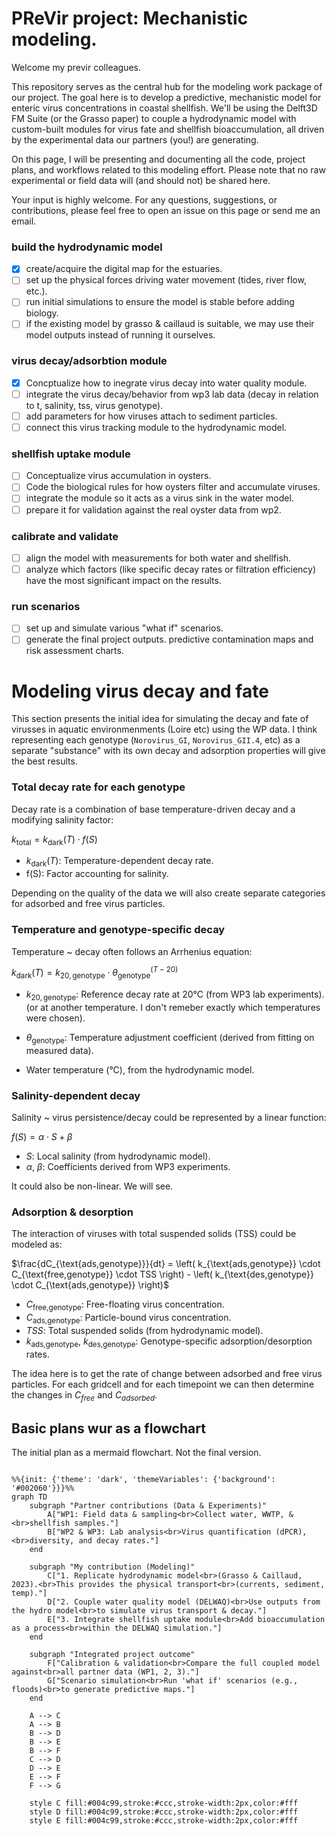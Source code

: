 
# PReVir project: Mechanistic modeling.

Welcome my previr colleagues.

This repository serves as the central hub for the modeling work package of our project. The goal here is to develop a predictive, mechanistic model for enteric virus concentrations in coastal shellfish. We'll be using the Delft3D FM Suite (or the Grasso paper) to couple a hydrodynamic model with custom-built modules for virus fate and shellfish bioaccumulation, all driven by the experimental data our partners (you!) are generating.

On this page, I will be presenting and documenting all the code, project plans, and workflows related to this modeling effort. Please note that no raw experimental or field data will (and should not) be shared here.

Your input is highly welcome. For any questions, suggestions, or contributions, please feel free to open an issue on this page or send me an email.

### build the hydrodynamic model
- [x] create/acquire the digital map for the estuaries.
- [ ] set up the physical forces driving water movement (tides, river flow, etc.).
- [ ] run initial simulations to ensure the model is stable before adding biology.
- [ ] if the existing model by grasso & caillaud is suitable, we may use their model outputs instead of running it ourselves.

### virus decay/adsorbtion module
- [x] Concptualize how to inegrate virus decay into water quality module. 
- [ ] integrate the virus decay/behavior from wp3 lab data (decay in relation to t, salinity, tss, virus genotype).
- [ ] add parameters for how viruses attach to sediment particles.
- [ ] connect this virus tracking module to the hydrodynamic model.

### shellfish uptake module
- [ ] Conceptualize virus accumulation in oysters. 
- [ ] Code the biological rules for how oysters filter and accumulate viruses.
- [ ] integrate the module so it acts as a virus sink in the water model.
- [ ] prepare it for validation against the real oyster data from wp2.

### calibrate and validate
- [ ] align the model with measurements for both water and shellfish.
- [ ] analyze which factors (like specific decay rates or filtration efficiency) have the most significant impact on the results.

### run scenarios
- [ ] set up and simulate various "what if" scenarios.
- [ ] generate the final project outputs. predictive contamination maps and risk assessment charts.

# Modeling virus decay and fate

This section presents the initial idea for simulating the decay and fate of virusses in aquatic environmenments (Loire etc) using the WP data. I think representing each genotype (`Norovirus_GI`, `Norovirus_GII.4`, etc) as a separate "substance" with its own decay and adsorption properties will give the best results. 

### Total decay rate for each genotype
Decay rate is a combination of base temperature-driven decay and a modifying salinity factor:

$k_{\text{total}} = k_{\text{dark}}(T) \cdot f(S)$

- $k_{\text{dark}}(T)$: Temperature-dependent decay rate.
- f(S): Factor accounting for salinity.

Depending on the quality of the data we will also create separate categories for adsorbed and free virus particles. 

### Temperature and genotype-specific decay

Temperature ~ decay often follows an Arrhenius equation:

$k_{\text{dark}}(T) = k_{20,\text{genotype}} \cdot \theta_{\text{genotype}}^{(T - 20)}$

- $k_{20,\text{genotype}}$: Reference decay rate at 20°C (from WP3 lab experiments). (or at another temperature. I don't remeber exactly which temperatures were chosen). 

- $\theta_{\text{genotype}}$: Temperature adjustment coefficient (derived from fitting on measured data).

- Water temperature (°C), from the hydrodynamic model.

### Salinity-dependent decay 

Salinity ~ virus persistence/decay could be represented by a linear function:

$f(S) = \alpha \cdot S + \beta$

- $S$: Local salinity (from hydrodynamic model).
- $\alpha$, $\beta$: Coefficients derived from WP3 experiments.

It could also be non-linear. We will see. 

### Adsorption & desorption 

The interaction of viruses with total suspended solids (TSS) could be modeled as:

$\frac{dC_{\text{ads,genotype}}}{dt} = \left( k_{\text{ads,genotype}} \cdot C_{\text{free,genotype}} \cdot TSS \right) - \left( k_{\text{des,genotype}} \cdot C_{\text{ads,genotype}} \right)$

- $C_{\text{free,genotype}}$: Free-floating virus concentration.
- $C_{\text{ads,genotype}}$: Particle-bound virus concentration.
- $TSS$: Total suspended solids (from hydrodynamic model).
- $k_{\text{ads,genotype}}$, $k_{\text{des,genotype}}$: Genotype-specific adsorption/desorption rates.

The idea here is to get the rate of change between adsorbed and free virus particles. For each gridcell and for each timepoint we can then determine the changes in $C_{free}$ and $C_{adsorbed}$.  


## Basic plans wur as a flowchart

The initial plan as a mermaid flowchart. Not the final version. 



```mermaid

%%{init: {'theme': 'dark', 'themeVariables': {'background': '#002060'}}}%%
graph TD
    subgraph "Partner contributions (Data & Experiments)"
        A["WP1: Field data & sampling<br>Collect water, WWTP, &<br>shellfish samples."]
        B["WP2 & WP3: Lab analysis<br>Virus quantification (dPCR),<br>diversity, and decay rates."]
    end

    subgraph "My contribution (Modeling)"
        C["1. Replicate hydrodynamic model<br>(Grasso & Caillaud, 2023).<br>This provides the physical transport<br>(currents, sediment, temp)."]
        D["2. Couple water quality model (DELWAQ)<br>Use outputs from the hydro model<br>to simulate virus transport & decay."]
        E["3. Integrate shellfish uptake module<br>Add bioaccumulation as a process<br>within the DELWAQ simulation."]
    end

    subgraph "Integrated project outcome"
        F["Calibration & validation<br>Compare the full coupled model against<br>all partner data (WP1, 2, 3)."]
        G["Scenario simulation<br>Run 'what if' scenarios (e.g., floods)<br>to generate predictive maps."]
    end

    A --> C
    A --> B
    B --> D
    B --> E
    B --> F
    C --> D
    D --> E
    E --> F
    F --> G

    style C fill:#004c99,stroke:#ccc,stroke-width:2px,color:#fff
    style D fill:#004c99,stroke:#ccc,stroke-width:2px,color:#fff
    style E fill:#004c99,stroke:#ccc,stroke-width:2px,color:#fff



```
